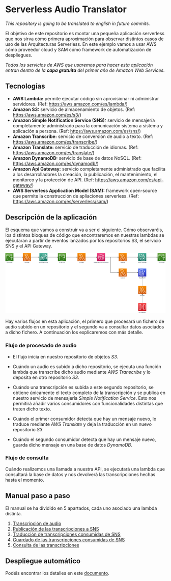# Serverless Audio Translator

*This repository is going to be translated to english in future commits.*

El objetivo de este repositorio es montar una pequeña aplicación serverless que nos sirva cómo primera aproximación para observar distintos casos de uso de las Arquitecturas Serverless. En este ejemplo vamos a usar AWS cómo proveedor cloud y SAM cómo framework de automatización de despliegues.

*Todos los servicios de AWS que usaremos para hacer esta aplicación entran dentro de la **capa gratuita** del primer año de Amazon Web Services.*

## Tecnologías

* **AWS Lambda:** permite ejecutar código sin aprovisionar ni administrar servidores. (Ref: https://aws.amazon.com/es/lambda/)
* **Amazon S3:** servicio de almacenamiento de objetos. (Ref: https://aws.amazon.com/es/s3/)
* **Amazon Simple Notification Service (SNS):** servicio de mensajería completamente administrado para la comunicación sistema a sistema y aplicación a persona. (Ref: https://aws.amazon.com/es/sns/)
* **Amazon Transcribe:** servicio de conversión de audio a texto. (Ref: https://aws.amazon.com/es/transcribe/)
* **Amazon Translate:** servicio de traducción de idiomas. (Ref: https://aws.amazon.com/es/translate/)
* **Amazon DynamoDB:** servicio de base de datos NoSQL. (Ref: https://aws.amazon.com/es/dynamodb/)
* **Amazon Api Gateway:** servicio completamente administrado que facilita a los desarrolladores la creación, la publicación, el mantenimiento, el monitoreo y la protección de API. (Ref: https://aws.amazon.com/es/api-gateway/)
* **AWS Serverless Application Model (SAM):** framework open-source que permite la construcción de apliaciones serverless.  (Ref: https://aws.amazon.com/es/serverless/sam/)

## Descripción de la aplicación

El esquema que vamos a construir va a ser el siguiente. Cómo observaréis, los distintos bloques de código que encontraremos en nuestras lambdas se ejecutaran a partir de eventos lanzados por los repositorios S3, el servicio SNS y el API Gateway.

![Application diagram](./documentation-images/Serverless_Audio_Translator.png)

Hay varios flujos en esta aplicación, el primero que procesará un fichero de audio subido en un repositorio y el segundo va a consultar datos asociados a dicho fichero. A continuación los explicaremos con más detalle.

### Flujo de procesado de audio

* El flujo inicia en nuestro repositorio de objetos *S3*. 

* Cuándo un audio es subido a dicho repositorio, se ejecuta una función lambda que transcribe dicho audio mediante *AWS Transcribe* y lo deposita en otro repositorio *S3*.

* Cuándo una transcripción es subida a este segundo repositorio, se obtiene únicamente el texto completo de la transcripción y se publica en nuestro servicio de mensajería *Simple Notification Service*. Esto nos permitirá añadir varios consumidores con funcionalidades distintas que traten dicho texto.

* Cuándo el primer consumidor detecta que hay un mensaje nuevo, lo traduce mediante *AWS Translate* y deja la traducción en un nuevo repositorio *S3*.

* Cuándo el segundo consumidor detecta que hay un mensaje nuevo, guarda dicho mensaje en una base de datos *DynamoDB*.

### Flujo de consulta

Cuándo realizemos una llamada a nuestra API, se ejecutará una lambda que consultará la base de datos y nos devolverá las transcripciones hechas hasta el momento.

## Manual paso a paso

El manual se ha dividido en 5 apartados, cada uno asociado una lambda distinta.

1. [Transcripción de audio](./01-transcribe-audio-and-send-transcription-to-sns/send-audio-to-transcribe/guide.md)
2. [Publicación de las transcripciones a SNS](./01-transcribe-audio-and-send-transcription-to-sns/send-transcription-to-sns/guide.md)
3. [Traducción de transcripciones consumidas de SNS](./02-translate-transcription-from-sns/guide.md)
4. [Guardado de las transcripciones consumidas de SNS](./03-store-transcription-from-sns/guide.md)
5. [Consulta de las transcripciones](./04-retrieve-transcriptions-from-dynamodb/guide.md)

## Despliegue automático

Podéis encontrar los detalles en este [documento](./AutomaticDeployment.md).